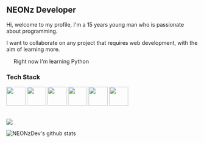 ## NEONz Developer

Hi, welcome to my profile, I'm a 15 years young man who is passionate about programming.

I want to collaborate on any project that requires web development, with the aim of learning more.

<img src="https://images.emojiterra.com/google/android-11/128px/270d.png" width="15px"> ️Right now I'm learning Python


### Tech Stack
<div><img src="https://camo.githubusercontent.com/8298328a921a558fc17a231edb75f35504ec6d30/68747470733a2f2f75706c6f61642e77696b696d656469612e6f72672f77696b6970656469612f636f6d6d6f6e732f7468756d622f392f39392f556e6f6666696369616c5f4a6176615363726970745f6c6f676f5f322e7376672f3132303070782d556e6f6666696369616c5f4a6176615363726970745f6c6f676f5f322e7376672e706e67" width="50px">
<img src="https://camo.githubusercontent.com/119dffa22a5b3a64a830e3ced7bcbdc61eea862d/68747470733a2f2f7777772e72657475726e6769732e6e65742f77702d636f6e74656e742f75706c6f6164732f323031322f30352f6c6f676f5f435353332e706e67" width="50px">
<img src="https://camo.githubusercontent.com/90af441adf3c5447116634a9b486a98426a65964/68747470733a2f2f75706c6f61642e77696b696d656469612e6f72672f77696b6970656469612f636f6d6d6f6e732f7468756d622f362f36312f48544d4c355f6c6f676f5f616e645f776f72646d61726b2e7376672f32333070782d48544d4c355f6c6f676f5f616e645f776f72646d61726b2e7376672e706e67" width="50px">
<img src="https://camo.githubusercontent.com/49ecaff44da673d63b6af9d04a40574af9d3d845/68747470733a2f2f75706c6f61642e77696b696d656469612e6f72672f77696b6970656469612f636f6d6d6f6e732f642f64392f4e6f64652e6a735f6c6f676f2e737667" width="50px">
<img src="https://camo.githubusercontent.com/2bfb0704e2520506d25efdbda00889b0b2d099fb/68747470733a2f2f6d69726f2e6d656469756d2e636f6d2f6d61782f3931302f312a4a5a3259437079494f4f334a666e5879323634625f412e706e67" width="50px">
<img src="https://camo.githubusercontent.com/01e44f2f84f8fb7fdabfcabd1f9fb1069f214f8e/68747470733a2f2f73656f636f6d2e6167656e63792f77702d636f6e74656e742f75706c6f6164732f323031392f30322f626f6f7473747261702d737461636b2e706e67" width="50px"></div>
<br>
<p><img src="https://github-readme-stats.vercel.app/api/top-langs/?username=NEONzDev&layout=compact&bg_color=30,e96443,904e95&title_color=fff&text_color=fff"></p>

![NEONzDev's github stats](https://github-readme-stats.vercel.app/api?username=NEONzDev&show_icons=true&theme=radical)

